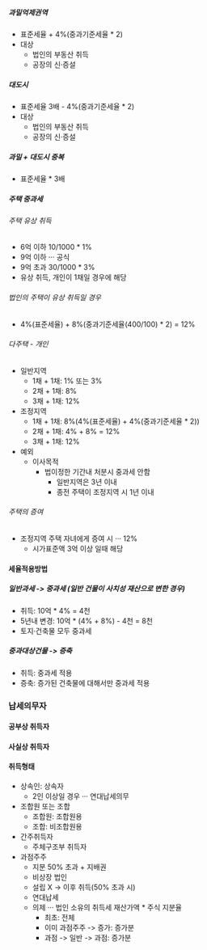 ##### 과밀억제권역
- 표준세율 + 4%(중과기준세율 * 2)
- 대상
    - 법인의 부동산 취득
    - 공장의 신·증설
##### 대도시
- 표준세율 3배 - 4%(중과기준세율 * 2)
- 대상
    - 법인의 부동산 취득
    - 공장의 신·증설
##### 과밀 + 대도시 중복
- 표준세율 * 3배
##### 주택 중과세
###### 주택 유상 취득
- 6억 이하 10/1000 * 1%
- 9억 이하 ··· 공식
- 9억 초과 30/1000 * 3%
- 유상 취득, 개인이 1채일 경우에 해당
###### 법인의 주택이 유상 취득일 경우
- 4%(표준세율) + 8%(중과기준세율(400/100) * 2) = 12%
###### 다주택 - 개인
- 일반지역
    - 1채 + 1채: 1% 또는 3%
    - 2채 + 1채: 8%
    - 3채 + 1채: 12%
- 조정지역
    - 1채 + 1채: 8%(4%(표준세율) + 4%(중과기준세율 * 2))
    - 2채 + 1채: 4% + 8% = 12%
    - 3채 + 1채: 12%
- 예외
    - 이사목적
        - 법이정한 기간내 처분시 중과세 안함
            - 일반지역은 3년 이내
            - 종전 주택이 조정지역 시 1년 이내
###### 주택의 증여
- 조정지역 주택 자녀에게 증여 시 ··· 12%
    - 시가표준액 3억 이상 일때 해당
#### 세율적용방법
##### 일반과세 -> 중과세 (일반 건물이 사치성 재산으로 변한 경우)
- 취득: 10억 * 4% = 4천
- 5년내 변경: 10억 * (4% + 8%) - 4천 = 8천
- 토지·건축물 모두 중과세
##### 중과대상건물 -> 증축
- 취득: 중과세 적용
- 증축: 증가된 건축물에 대해서만 중과세 적용
### 납세의무자
#### 공부상 취득자
#### 사실상 취득자
#### 취득형태
- 상속인: 상속자
    - 2인 이상일 경우 ··· 연대납세의무
- 조합원 또는 조합
    - 조합원: 조합원용
    - 조합: 비조합원용
- 간주취득자
    - 주체구조부 취득자
- 과점주주
    - 지분 50% 초과 + 지배권
    - 비상장 법인
    - 설립 X -> 이후 취득(50% 초과 시)
    - 연대납세
    - 의제 ··· 법인 소유의 취득세 재산가액 * 주식 지분율
        - 최초: 전체
        - 이미 과점주주 -> 증가: 증가분 
        - 과점 -> 일반 -> 과점: 증가분
